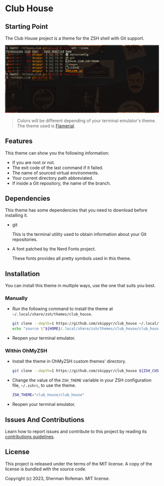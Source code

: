 # Club House

## Starting Point

The Club House project is a theme for the ZSH shell with Git support.

![](images/preview.png)

> Colors will be different depending of your terminal emulator's theme. The
> theme used is [Flamerial](https://github.com/skippyr/flamerial).

## Features

This theme can show you the following information:

-   If you are root or not.
-   The exit code of the last command if it failed.
-   The name of sourced virtual environments.
-   Your current directory path abbreviated.
-   If inside a Git repository, the name of the branch.

## Dependencies

This theme has some dependencies that you need to download before installing it.

-   git

    This is the terminal utility used to obtain information about your Git
    repositories.

-   A font patched by the Nerd Fonts project.

    These fonts provides all pretty symbols used in this theme.

## Installation

You can install this theme in multiple ways, use the one that suits you best.

### Manually

-   Run the following command to install the theme at
    `~/.local/share/zsh/themes/club_house`.

    ```bash
    git clone --depth=1 https://github.com/skippyr/club_house ~/.local/share/zsh/themes/club_house &&
    echo "source \"${HOME}/.local/share/zsh/themes/club_house/club_house.zsh-theme\"" >> ~/.zshrc
    ```

-   Reopen your terminal emulator.

### Within OhMyZSH

-   Install the theme in OhMyZSH custom themes' directory.

    ```bash
    git clone --depth=1 https://github.com/skippyr/club_house ${ZSH_CUSTOM:-${HOME}/.oh-my-zsh/custom}/themes/club_house
    ```

-   Change the value of the `ZSH_THEME` variable in your ZSH configuration file,
    `~/.zshrc`, to use the theme.

    ```bash
    ZSH_THEME="club_house/club_house"
    ```

-   Reopen your terminal emulator.

## Issues And Contributions

Learn how to report issues and contribute to this project by reading its
[contributions guidelines](https://skippyr.github.io/materials/pages/contributions_guidelines.html).

## License

This project is released under the terms of the MIT license. A copy of the
license is bundled with the source code.

Copyright (c) 2023, Sherman Rofeman. MIT license.
